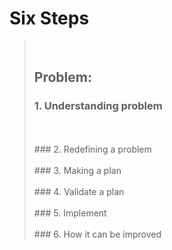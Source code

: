 # Six Steps
> <br />
>
> ## Problem: 
>
> ### 1. Understanding problem
>
> <br />
> <br />
> ### 2. Redefining a problem
>
> <br />
> <br />
> ### 3. Making a plan
>
> <br />
> <br />
> ### 4. Validate a plan
>
> <br />
> <br />
> ### 5. Implement
>
> <br /> 
> <br />
> ### 6. How it can be improved
>
>
>

